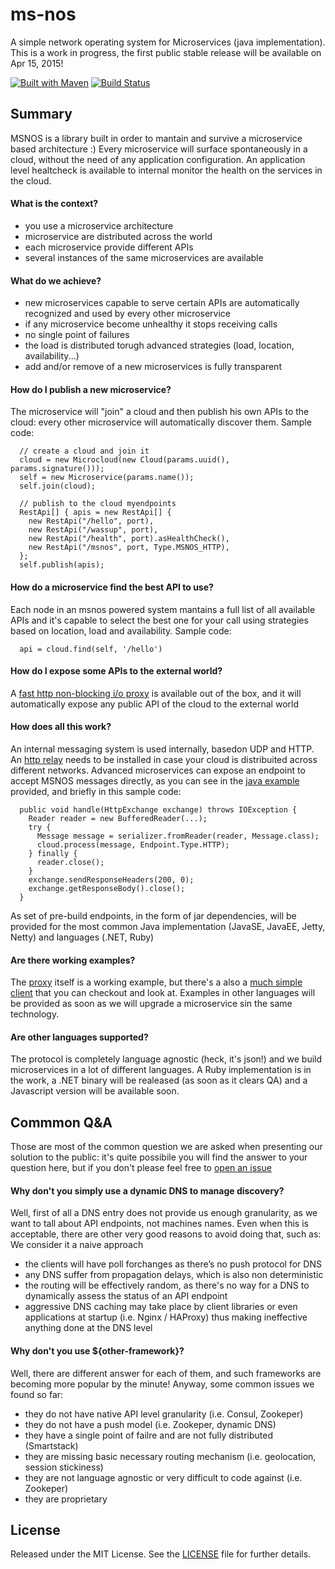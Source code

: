 ms-nos
======

A simple network operating system for Microservices (java implementation). This is a work in progress, the first public stable release will be available on Apr 15, 2015!

[![Built with Maven](http://maven.apache.org/images/logos/maven-feather.png)](http://maven.apache.org/)  [![Build Status](https://travis-ci.org/workshare/ms-nos.svg?branch=master)](https://travis-ci.org/workshare/ms-nos)
<!--
[![Coverage Status](https://coveralls.io/repos/bbossola/ms-nos/badge.png)](https://coveralls.io/r/workshare/ms-nos)
--> 

## Summary
MSNOS is a library built in order to mantain and survive a microservice based architecture :) Every microservice will surface spontaneously in a cloud, without the need of any application configuration. An application level healtcheck is available to internal monitor the health on the services in the cloud.

#### What is the context?
- you use a microservice architecture
- microservice are distributed across the world
- each microservice provide different APIs
- several instances of the same microservices are available

#### What do we achieve?
- new microservices capable to serve certain APIs are automatically recognized and used by every other microservice
- if any microservice become unhealthy it stops receiving calls
- no single point of failures 
- the load is distributed torugh advanced strategies (load, location, availability...)
- add and/or remove of a new microservices is fully transparent

#### How do I publish a new microservice?
The microservice will "join" a cloud and then publish his own APIs to the cloud: every other microservice will automatically discover them. Sample code:
```
  // create a cloud and join it
  cloud = new Microcloud(new Cloud(params.uuid(), params.signature()));
  self = new Microservice(params.name());
  self.join(cloud);

  // publish to the cloud myendpoints
  RestApi[] { apis = new RestApi[] {
    new RestApi("/hello", port),
    new RestApi("/wassup", port),
    new RestApi("/health", port).asHealthCheck(),
    new RestApi("/msnos", port, Type.MSNOS_HTTP),
  };
  self.publish(apis);
```

#### How do a microservice find the best API to use?
Each node in an msnos powered system mantains a full list of all available APIs and it's capable to select the best one for your call using strategies based on location, load and availability. Sample code:
```
  api = cloud.find(self, '/hello')
```

#### How do I expose some APIs to the external world?
A [fast http non-blocking i/o proxy](https://github.com/workshare/ms-nos-proxy) is available out of the box, and it will automatically expose any public API of the cloud to the external world

#### How does all this work?
An internal messaging system is used internally, basedon UDP and HTTP. An [http relay](https://github.com/workshare/ms-nos-www) needs to be installed in case your cloud is distribuited across different networks. Advanced microservices can expose an endpoint to accept MSNOS messages directly, as you can see in the [java example](https://github.com/workshare/ms-nos-usvc-client) provided, and briefly in this sample code: 

```
  public void handle(HttpExchange exchange) throws IOException {
    Reader reader = new BufferedReader(...);
    try {
      Message message = serializer.fromReader(reader, Message.class);
      cloud.process(message, Endpoint.Type.HTTP);
    } finally {
      reader.close();
    }
    exchange.sendResponseHeaders(200, 0);
    exchange.getResponseBody().close();
  }
```
As set of pre-build endpoints, in the form of jar dependencies, will be provided for the most common Java implementation (JavaSE, JavaEE, Jetty, Netty) and languages (.NET, Ruby)

#### Are there working examples?
The [proxy](https://github.com/workshare/ms-nos-proxy) itself is a working example, but there's a also a [much simple client](https://github.com/workshare/ms-nos-usvc-client) that you can checkout and look at. Examples in other languages will be provided as soon as we will upgrade a microservice sin the same technology.

#### Are other languages supported?
The protocol is completely language agnostic (heck, it's json!) and we build microservices in a lot of different languages. A Ruby implementation is in the work, a .NET binary will be realeased (as soon as it clears QA) and a Javascript version will be available soon.

## Commmon Q&A
Those are most of the common question we are asked when presenting our solution to the public: it's quite possibile you will find the answer to your question here, but if you don't please feel free to [open an issue](https://github.com/workshare/ms-nos/issues)

#### Why don't you simply use a dynamic DNS to manage discovery?
Well, first of all a DNS entry does not provide us enough granularity, as we want to tall about API endpoints, not machines names. Even when this is acceptable, there are other very good reasons to avoid doing that, such as:
We consider it a naive approach
- the clients will have poll forchanges as there’s no push protocol for DNS
- any DNS suffer from propagation delays, which is also non deterministic
- the routing will be effectively random, as there's no way for a DNS to dynamically assess the status of an API endpoint 
- aggressive DNS caching may take place by client libraries or even applications at startup (i.e. Nginx / HAProxy) thus making ineffective anything done at the DNS level 

#### Why don't you use ${other-framework}?
Well, there are different answer for each of them, and such frameworks are becoming more popular by the minute! Anyway, some common issues we found so far:
- they do not have native API level granularity (i.e. Consul,  Zookeper)
- they do not have a push model (i.e. Zookeper, dynamic DNS)
- they have a single point of failre and are not fully distributed (Smartstack)
- they are missing basic necessary routing mechanism (i.e. geolocation, session stickiness)
- they are not language agnostic or very difficult to code against (i.e. Zookeper)
- they are proprietary

## License
Released under the MIT License.  See the [LICENSE](LICENSE) file for further details.

